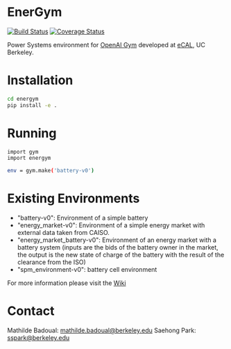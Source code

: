 # EnerGym

[![Build Status](https://travis-ci.org/mathildebadoual/energym.svg?branch=master)](https://travis-ci.org/mathildebadoual/energym)  [![Coverage Status](https://codecov.io/gh/mathildebadoual/energym/branch/master/graph/badge.svg)](https://codecov.io/gh/mathildebadoual/energym)
  
Power Systems environment for [OpenAI Gym](https://gym.openai.com/) developed at [eCAL](https://ecal.berkeley.edu/), UC Berkeley.


# Installation

```bash
cd energym
pip install -e .
```

# Running 

```bash
import gym
import energym

env = gym.make('battery-v0')
```

# Existing Environments

- "battery-v0": Environment of a simple battery 
- "energy_market-v0": Environment of a simple energy market with external data taken from CAISO.
- "energy_market_battery-v0": Environment of an energy market with a battery system (inputs are the bids of the battery owner in the market, the output is the new state of charge of the battery with the result of the clearance from the ISO)
- "spm_environment-v0": battery cell environment

For more information please visit the [Wiki](https://github.com/mathildebadoual/energym/wiki)

# Contact 
Mathilde Badoual: mathilde.badoual@berkeley.edu
Saehong Park: sspark@berkeley.edu
